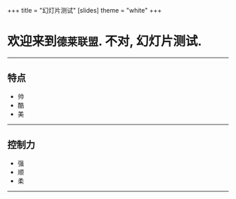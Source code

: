 +++
title = "幻灯片测试"
[slides]
theme = "white"
+++
# 欢迎来到`德莱联盟`. 不对, 幻灯片测试.

---
## 特点

- 帅
- 酷
- 美

---

## 控制力

- 强
- 顺
- 柔

---
